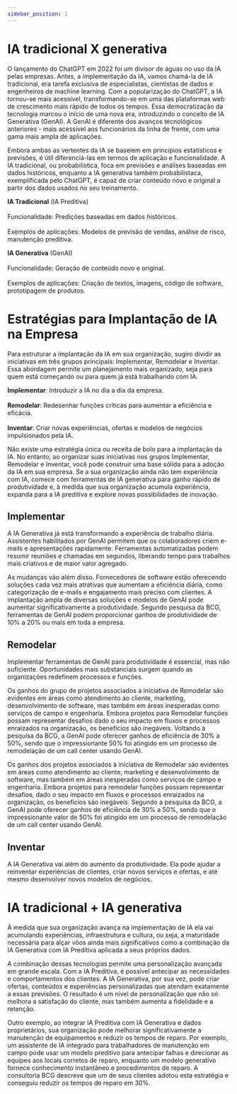```yaml
---
sidebar_position: 1
---
```

# IA tradicional X generativa
O lançamento do ChatGPT em 2022 foi um divisor de águas no uso da IA pelas empresas. Antes, a implementação da IA, vamos chamá-la de IA tradicional, era tarefa exclusiva de especialistas, cientistas de dados e engenheiros de machine learning. Com a popularização do ChatGPT, a IA tornou-se mais acessível, transformando-se em uma das plataformas web de crescimento mais rápido de todos os tempos. Essa democratização da tecnologia marcou o início de uma nova era, introduzindo o conceito de IA Generativa (GenAI). A GenAI é diferente dos avanços tecnológicos anteriores - mais acessível aos funcionários da linha de frente, com uma gama mais ampla de aplicações.

Embora ambas as vertentes da IA se baseiem em princípios estatísticos e previsões, é útil diferenciá-las em termos de aplicação e funcionalidade. A IA tradicional, ou probabilística, foca em previsões e análises baseadas em dados históricos, enquanto a IA generativa também probabilistaca, exemplificada pelo ChatGPT, é capaz de criar conteúdo novo e original a partir dos dados usados no seu treinamento.

**IA Tradicional** (IA Preditiva) 
<br></br>Funcionalidade: Predições baseadas em dados históricos.
<br></br>Exemplos de aplicações: Modelos de previsão de vendas, análise de risco, manutenção preditiva.

**IA Generativa** (GenAI)
<br></br>Funcionalidade: Geração de conteúdo novo e original.
<br></br>Exemplos de aplicações: Criação de textos, imagens, código de software, prototipagem de produtos.

# Estratégias para Implantação de IA na Empresa
Para estruturar a implantação da IA em sua organização, sugiro dividir as iniciativas em três grupos principais: Implementar, Remodelar e Inventar. Essa abordagem permite um planejamento mais organizado, seja para quem está começando ou para quem já está trabalhando com IA.

**Implementar**: Introduzir a IA no dia a dia da empresa.
<br></br>**Remodelar**: Redesenhar funções críticas para aumentar a eficiência e eficácia.
<br></br>**Inventar**: Criar novas experiências, ofertas e modelos de negócios impulsionados pela IA.

Não existe uma estratégia única ou receita de bolo para a implantação da IA. No entanto, ao organizar suas iniciativas nos grupos Implementar, Remodelar e Inventar, você pode construir uma base sólida para a adoção da IA em sua empresa. Se a sua organização ainda não tem experiência com IA, comece com ferramentas de IA generativa para ganho rápido de produtividade e, à medida que sua organização acumula experiência, expanda para a IA preditiva e explore novas possibilidades de inovação.

## Implementar
A IA Generativa já está transformando a experiência de trabalho diária. Assistentes habilitados por GenAI permitem que os colaboradores criem e-mails e apresentações rapidamente. Ferramentas automatizadas podem resumir reuniões e chamadas em segundos, liberando tempo para trabalhos mais criativos e de maior valor agregado.

As mudanças vão além disso. Fornecedores de software estão oferecendo soluções cada vez mais atrativas que aumentam a eficiência diária, como categorização de e-mails e engajamento mais preciso com clientes. A implantação ampla de diversas soluções e modelos de GenAI pode aumentar significativamente a produtividade. Segundo pesquisa da BCG, ferramentas de GenAI podem proporcionar ganhos de produtividade de 10% a 20% ou mais em toda a empresa.

## Remodelar
Implementar ferramentas de GenAI para produtividade é essencial, mas não suficiente. Oportunidades mais substanciais surgem quando as organizações redefinem processos e funções.

Os ganhos do grupo de projetos associados a iniciativa de Remodelar são evidentes em áreas como atendimento ao cliente, marketing, desenvolvimento de software, mas também em áreas inesperadas como serviços de campo e engenharia. Embora projetos  para Remodelar funções possam representar desafios dado o seu impacto em fluxos e processos enraizados na organização, os benefícios são inegáveis. Voltando à pesquisa da BCG, a GenAI pode oferecer ganhos de eficiência de 30% a 50%, sendo que o impressionante 50% foi atingido em um processo de remodelação de um call center usando GenAI.

Os ganhos dos projetos associados à iniciativa de Remodelar são evidentes em áreas como atendimento ao cliente, marketing e desenvolvimento de software, mas também em áreas inesperadas como serviços de campo e engenharia. Embora projetos para remodelar funções possam representar desafios, dado o seu impacto em fluxos e processos enraizados na organização, os benefícios são inegáveis. Segundo a pesquisa da BCG, a GenAI pode oferecer ganhos de eficiência de 30% a 50%, sendo que o impressionante valor de 50% foi atingido em um processo de remodelação de um call center usando GenAI.

## Inventar
A IA Generativa vai além do aumento da produtividade. Ela pode ajudar a reinventar experiências de clientes, criar novos serviços e ofertas, e até mesmo desenvolver novos modelos de negócios.

# IA tradicional + IA generativa
À medida que sua organização avança na implementação de IA ela vai acumulando experiências, infraestrutura e cultura, ou seja, a maturidade necessária para alçar vôos ainda mais significativos como a combinação da IA Generativa com IA Preditiva aplicada a seus próprios dados.

A combinação dessas tecnologias permite uma personalização avançada em grande escala. Com a IA Preditiva, é possível antecipar as necessidades e comportamentos dos clientes. A IA Generativa, por sua vez, pode criar ofertas, conteúdos e experiências personalizadas que atendam exatamente a essas previsões. O resultado é um nível de personalização que não só melhora a satisfação do cliente, mas também aumenta a fidelidade e a retenção.

Outro exemplo, ao integrar IA Preditiva com IA Generativa e dados proprietários, sua organização pode melhorar significativamente a manutenção de equipamentos e reduzir os tempos de reparo. Por exemplo, um assistente de IA integrado para trabalhadores de manutenção em campo pode usar um modelo preditivo para antecipar falhas e direcionar as equipes aos locais corretos de reparo, enquanto um modelo generativo fornece conhecimento instantâneo e procedimentos de reparo. A consultoria BCG descreve que um de seus clientes adotou esta estratégia e conseguiu reduzir os tempos de reparo em 30%.